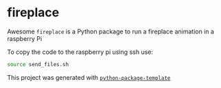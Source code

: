 # fireplace

Awesome `fireplace` is a Python package to run a fireplace animation in a raspberry Pi 

To copy the code to the raspberry pi using ssh use:
```bash
source send_files.sh
```


This project was generated with [`python-package-template`](https://github.com/TezRomacH/python-package-template)
